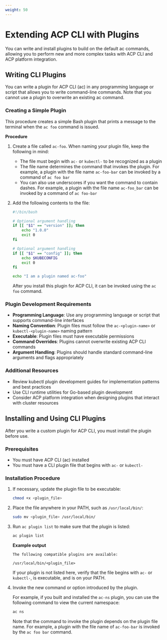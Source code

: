 ```yaml
---
weight: 50
---
```


# Extending ACP CLI with Plugins

You can write and install plugins to build on the default ac commands, allowing you to perform new and more complex tasks with ACP CLI and ACP platform integration.

## Writing CLI Plugins

You can write a plugin for ACP CLI (ac) in any programming language or script that allows you to write command-line commands. Note that you cannot use a plugin to overwrite an existing ac command.

### Creating a Simple Plugin

This procedure creates a simple Bash plugin that prints a message to the terminal when the `ac foo` command is issued.

**Procedure**

1. Create a file called `ac-foo`. When naming your plugin file, keep the following in mind:

   - The file must begin with `ac-` or `kubectl-` to be recognized as a plugin
   - The file name determines the command that invokes the plugin. For example, a plugin with the file name `ac-foo-bar` can be invoked by a command of `ac foo bar`
   - You can also use underscores if you want the command to contain dashes. For example, a plugin with the file name `ac-foo_bar` can be invoked by a command of `ac foo-bar`

2. Add the following contents to the file:

   ```bash
   #!/bin/bash
   
   # Optional argument handling
   if [[ "$1" == "version" ]]; then
       echo "1.0.0"
       exit 0
   fi
   
   # Optional argument handling
   if [[ "$1" == "config" ]]; then
       echo $KUBECONFIG
       exit 0
   fi
   
   echo "I am a plugin named ac-foo"
   ```

   After you install this plugin for ACP CLI, it can be invoked using the `ac foo` command.

### Plugin Development Requirements

- **Programming Language**: Use any programming language or script that supports command-line interfaces
- **Naming Convention**: Plugin files must follow the `ac-<plugin-name>` or `kubectl-<plugin-name>` naming pattern
- **Executable**: Plugin files must have executable permissions
- **Command Overrides**: Plugins cannot overwrite existing ACP CLI commands
- **Argument Handling**: Plugins should handle standard command-line arguments and flags appropriately

### Additional Resources

- Review kubectl plugin development guides for implementation patterns and best practices
- Use CLI runtime utilities for Go-based plugin development
- Consider ACP platform integration when designing plugins that interact with cluster resources

## Installing and Using CLI Plugins

After you write a custom plugin for ACP CLI, you must install the plugin before use.

### Prerequisites

- You must have ACP CLI (ac) installed
- You must have a CLI plugin file that begins with `ac-` or `kubectl-`

### Installation Procedure

1. If necessary, update the plugin file to be executable:

   ```bash
   chmod +x <plugin_file>
   ```

2. Place the file anywhere in your PATH, such as `/usr/local/bin/`:

   ```bash
   sudo mv <plugin_file> /usr/local/bin/
   ```

3. Run `ac plugin list` to make sure that the plugin is listed:

   ```bash
   ac plugin list
   ```

   **Example output**

   ```
   The following compatible plugins are available:

   /usr/local/bin/<plugin_file>
   ```

   If your plugin is not listed here, verify that the file begins with `ac-` or `kubectl-`, is executable, and is on your PATH.

4. Invoke the new command or option introduced by the plugin.

   For example, if you built and installed the `ac-ns` plugin, you can use the following command to view the current namespace:

   ```bash
   ac ns
   ```

   Note that the command to invoke the plugin depends on the plugin file name. For example, a plugin with the file name of `ac-foo-bar` is invoked by the `ac foo bar` command.